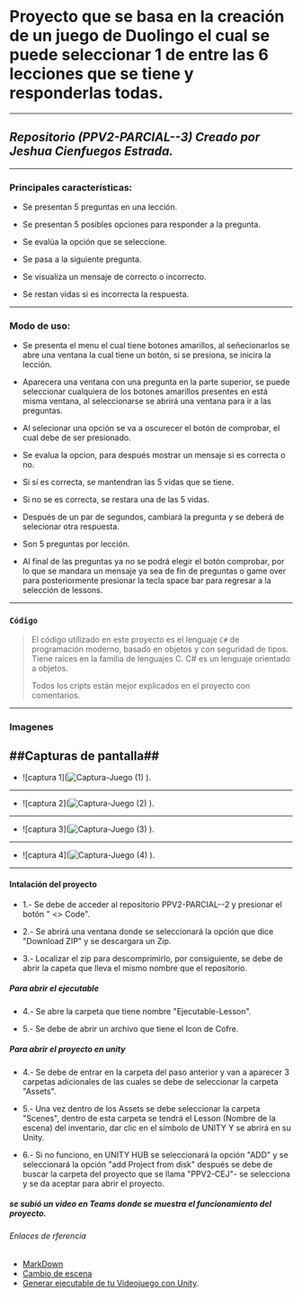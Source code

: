# Proyecto que se basa en la creación de un juego de Duolingo el cual se puede seleccionar 1 de entre las 6 lecciones que se tiene y responderlas todas. #
---
## *Repositorio (PPV2-PARCIAL--3) Creado por Jeshua Cienfuegos Estrada.* ##
***
 ### **Principales características:** ###
 
 + Se presentan 5 preguntas en una lección.
 
 + Se presentan 5 posibles opciones para responder a la pregunta.
 
 + Se evalúa la opción que se seleccione.
 
 + Se pasa a la siguiente pregunta.

 + Se visualiza un mensaje de correcto o incorrecto.

 + Se restan vidas si es incorrecta la respuesta.

---
### Modo de uso: ###
+ Se presenta el menu el cual tiene botones amarillos, al señecionarlos se abre una ventana la cual tiene un botón, si se presiona, se inicira la lección.
  
+ Aparecera una ventana con una pregunta en la parte superior, se puede seleccionar cualquiera de los botones amarillos presentes en está misma ventana, al seleccionarse se abrirá una ventana para ir a las preguntas.

+ Al selecionar una opción se va a oscurecer el botón de comprobar, el cual debe de ser presionado.

+ Se evalua la opcion, para después mostrar un mensaje si es correcta o no.

+ Si sí es correcta, se mantendran las 5 vidas que se tiene.

+ Si no se es correcta, se restara una de las 5 vidas.

+ Después de un par de segundos, cambiará la pregunta y se deberá de selecionar otra respuesta.

+ Son 5 preguntas por lección.

+ Al final de las preguntas ya no se podrá elegir el botón comprobar, por lo que se mandara un mensaje ya sea de fin de preguntas o game over para posteriormente presionar la tecla space bar para regresar a la selección de lessons.
---
### ` Código ` ###
> El código utilizado en este proyecto es el lenguaje ` C# ` de programación moderno, basado en objetos y con seguridad de tipos. Tiene raíces en la familia de lenguajes C.
> C# es un lenguaje orientado a objetos.
>
> 
>Todos los cripts están mejor explicados en el proyecto con comentarios.

---
### Imagenes ###

##Capturas de pantalla##
---
+ ![captura 1](![Captura-Juego (1)](https://github.com/JeshuaCien/PPV2-PARCIAL--2/assets/156126427/760d3a72-dde6-48b7-8776-5dad7a053dac)
).
---
+ ![captura 2](![Captura-Juego (2)](https://github.com/JeshuaCien/PPV2-PARCIAL--2/assets/156126427/16f9db25-3d2d-41a3-863c-9b4683c5f6f6)
).
---
+ ![captura 3](![Captura-Juego (3)](https://github.com/JeshuaCien/PPV2-PARCIAL--2/assets/156126427/c0c3c54f-392c-4218-b0eb-000cf5a3407e)
).
---
+ ![captura 4](![Captura-Juego (4)](https://github.com/JeshuaCien/PPV2-PARCIAL--2/assets/156126427/04727917-7818-46a0-b0f9-d2b9fd629084)
).
---
#### Intalación del proyecto ####
 + 1.- Se debe de acceder al repositorio PPV2-PARCIAL--2 y presionar el botón " <> Code".
 
 + 2.- Se abrirá una ventana donde se seleccionará la opción que dice "Download ZIP" y se descargara un Zip.
 
 + 3.- Localizar el zip para descomprimirlo, por consiguiente, se debe de abrir la capeta que lleva el mismo nombre que el repositorio.

##### Para abrir el ejecutable #####
+ 4.- Se abre la carpeta que tiene nombre "Ejecutable-Lesson". 
 
+ 5.- Se debe de abrir un archivo que tiene el Icon de Cofre.

##### Para abrir el proyecto en unity ##### 

 + 4.- Se debe de entrar en la carpeta del paso anterior y van a aparecer 3 carpetas adicionales de las cuales se debe de seleccionar la carpeta "Assets". 
 
 + 5.- Una vez dentro de los Assets se debe seleccionar la carpeta "Scenes", dentro de esta carpeta se tendrá el Lesson (Nombre de la escena) del inventario, dar clic en el símbolo de UNITY Y se abrirá en su Unity. 
 
 + 6.- Si no funciono, en UNITY HUB se seleccionará la opción "ADD" y se seleccionará la opción "add Project from disk" después se debe de buscar la carpeta del proyecto que se llama "PPV2-CEJ"- se selecciona y se da aceptar para abrir el proyecto.

##### se subió un video en Teams donde se muestra el funcionamiento del proyecto. #####
###### Enlaces de rferencia ######
+ [MarkDown](https://markdown.es/sintaxis-markdown/#links)
+ [Cambio de escena](https://www.youtube.com/watch?v=i1Cu73Eqswg)
+ [Generar ejecutable de tu Videojuego con Unity](https://www.youtube.com/watch?v=D8BXYfQ-5EI).

